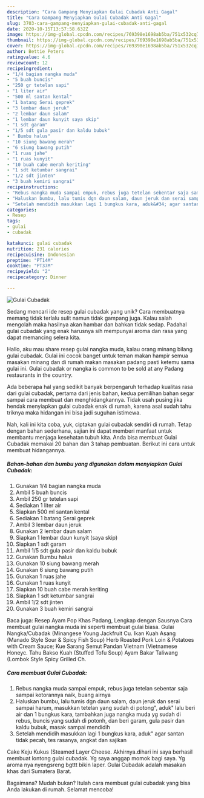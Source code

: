 ```yaml
---
description: "Cara Gampang Menyiapkan Gulai Cubadak Anti Gagal"
title: "Cara Gampang Menyiapkan Gulai Cubadak Anti Gagal"
slug: 3703-cara-gampang-menyiapkan-gulai-cubadak-anti-gagal
date: 2020-10-15T13:57:58.632Z
image: https://img-global.cpcdn.com/recipes/769398e1698ab5ba/751x532cq70/gulai-cubadak-foto-resep-utama.jpg
thumbnail: https://img-global.cpcdn.com/recipes/769398e1698ab5ba/751x532cq70/gulai-cubadak-foto-resep-utama.jpg
cover: https://img-global.cpcdn.com/recipes/769398e1698ab5ba/751x532cq70/gulai-cubadak-foto-resep-utama.jpg
author: Bettie Peters
ratingvalue: 4.6
reviewcount: 12
recipeingredient:
- "1/4 bagian nangka muda"
- "5 buah buncis"
- "250 gr tetelan sapi"
- "1 liter air"
- "500 ml santan kental"
- "1 batang Serai geprek"
- "3 lembar daun jeruk"
- "2 lembar daun salam"
- "1 lembar daun kunyit saya skip"
- "1 sdt garam"
- "1/5 sdt gula pasir dan kaldu bubuk"
- " Bumbu halus"
- "10 siung bawang merah"
- "6 siung bawang putih"
- "1 ruas jahe"
- "1 ruas kunyit"
- "10 buah cabe merah keriting"
- "1 sdt ketumbar sangrai"
- "1/2 sdt jinten"
- "3 buah kemiri sangrai"
recipeinstructions:
- "Rebus nangka muda sampai empuk, rebus juga tetelan sebentar saja sampai kotorannya naik, buang airnya"
- "Haluskan bumbu, lalu tumis dgn daun salam, daun jeruk dan serai sampai harum, masukkan tetelan yang sudah di potong&#34;, aduk&#34; lalu beri air dan 1 bungkus kara, tambahkan juga nangka muda yg sudah di rebus, buncis yang sudah di potonh, dan beri garam, gula pasir dan kaldu bubuk, masak sampai mendidih"
- "Setelah mendidih masukkan lagi 1 bungkus kara, aduk&#34; agar santan tidak pecah, tes rasanya, angkat dan sajikan"
categories:
- Resep
tags:
- gulai
- cubadak

katakunci: gulai cubadak 
nutrition: 231 calories
recipecuisine: Indonesian
preptime: "PT14M"
cooktime: "PT37M"
recipeyield: "2"
recipecategory: Dinner

---
```



![Gulai Cubadak](https://img-global.cpcdn.com/recipes/769398e1698ab5ba/751x532cq70/gulai-cubadak-foto-resep-utama.jpg)

Sedang mencari ide resep gulai cubadak yang unik? Cara membuatnya memang tidak terlalu sulit namun tidak gampang juga. Kalau salah mengolah maka hasilnya akan hambar dan bahkan tidak sedap. Padahal gulai cubadak yang enak harusnya sih mempunyai aroma dan rasa yang dapat memancing selera kita.

Hallo, aku mau share resep gulai nangka muda, kalau orang minang bilang gulai cubadak. Gulai ini cocok banget untuk teman makan hampir semua masakan minang dan di rumah makan masakan padang pasti ketemu sama gulai ini. Gulai cubadak or nangka is common to be sold at any Padang restaurants in the country.

Ada beberapa hal yang sedikit banyak berpengaruh terhadap kualitas rasa dari gulai cubadak, pertama dari jenis bahan, kedua pemilihan bahan segar sampai cara membuat dan menghidangkannya. Tidak usah pusing jika hendak menyiapkan gulai cubadak enak di rumah, karena asal sudah tahu triknya maka hidangan ini bisa jadi suguhan istimewa.


Nah, kali ini kita coba, yuk, ciptakan gulai cubadak sendiri di rumah. Tetap dengan bahan sederhana, sajian ini dapat memberi manfaat untuk membantu menjaga kesehatan tubuh kita. Anda bisa membuat Gulai Cubadak memakai 20 bahan dan 3 tahap pembuatan. Berikut ini cara untuk membuat hidangannya.

<!--inarticleads1-->

##### Bahan-bahan dan bumbu yang digunakan dalam menyiapkan Gulai Cubadak:

1. Gunakan 1/4 bagian nangka muda
1. Ambil 5 buah buncis
1. Ambil 250 gr tetelan sapi
1. Sediakan 1 liter air
1. Siapkan 500 ml santan kental
1. Sediakan 1 batang Serai geprek
1. Ambil 3 lembar daun jeruk
1. Gunakan 2 lembar daun salam
1. Siapkan 1 lembar daun kunyit (saya skip)
1. Siapkan 1 sdt garam
1. Ambil 1/5 sdt gula pasir dan kaldu bubuk
1. Gunakan  Bumbu halus
1. Gunakan 10 siung bawang merah
1. Gunakan 6 siung bawang putih
1. Gunakan 1 ruas jahe
1. Gunakan 1 ruas kunyit
1. Siapkan 10 buah cabe merah keriting
1. Siapkan 1 sdt ketumbar sangrai
1. Ambil 1/2 sdt jinten
1. Gunakan 3 buah kemiri sangrai


Baca juga: Resep Ayam Pop Khas Padang, Lengkap dengan Sausnya Cara membuat gulai nangka muda ini seperti membuat gulai biasa. Gulai Nangka/Cubadak (Minangese Young Jackfruit Cu. Ikan Kuah Asang (Manado Style Sour &amp; Spicy Fish Soup) Herb Roasted Pork Loin &amp; Potatoes with Cream Sauce; Kue Sarang Semut Pandan Vietnam (Vietnamese Honeyc. Tahu Bakso Kuah (Stuffed Tofu Soup) Ayam Bakar Taliwang (Lombok Style Spicy Grilled Ch. 

<!--inarticleads2-->

##### Cara membuat Gulai Cubadak:

1. Rebus nangka muda sampai empuk, rebus juga tetelan sebentar saja sampai kotorannya naik, buang airnya
1. Haluskan bumbu, lalu tumis dgn daun salam, daun jeruk dan serai sampai harum, masukkan tetelan yang sudah di potong&#34;, aduk&#34; lalu beri air dan 1 bungkus kara, tambahkan juga nangka muda yg sudah di rebus, buncis yang sudah di potonh, dan beri garam, gula pasir dan kaldu bubuk, masak sampai mendidih
1. Setelah mendidih masukkan lagi 1 bungkus kara, aduk&#34; agar santan tidak pecah, tes rasanya, angkat dan sajikan


Cake Keju Kukus (Steamed Layer Cheese. Akhirnya.dihari ini saya berhasil membuat lontong gulai cubadak. Yg saya anggap momok bagi saya. Yg aroma nya nyengsreng bgttt bikin laper. Gulai Cubadak adalah masakan khas dari Sumatera Barat. 

Bagaimana? Mudah bukan? Itulah cara membuat gulai cubadak yang bisa Anda lakukan di rumah. Selamat mencoba!
